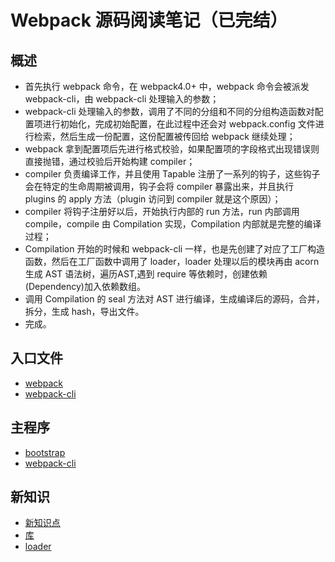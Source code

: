 # Webpack 源码阅读笔记（已完结）

## 概述
- 首先执行 webpack 命令，在 webpack4.0+ 中，webpack 命令会被派发 webpack-cli，由 webpack-cli 处理输入的参数；
- webpack-cli 处理输入的参数，调用了不同的分组和不同的分组构造函数对配置项进行初始化，完成初始配置，在此过程中还会对 webpack.config 文件进行检索，然后生成一份配置，这份配置被传回给 webpack 继续处理；
- webpack 拿到配置项后先进行格式校验，如果配置项的字段格式出现错误则直接抛错，通过校验后开始构建 compiler；
- compiler 负责编译工作，并且使用 Tapable 注册了一系列的钩子，这些钩子会在特定的生命周期被调用，钩子会将 compiler 暴露出来，并且执行 plugins 的 apply 方法（plugin 访问到 compiler 就是这个原因）；
- compiler 将钩子注册好以后，开始执行内部的 run 方法，run 内部调用 compile，compile 由 Compilation 实现，Compilation 内部就是完整的编译过程；
- Compilation 开始的时候和 webpack-cli 一样，也是先创建了对应了工厂构造函数，然后在工厂函数中调用了 loader，loader 处理以后的模块再由 acorn 生成 AST 语法树，遍历AST,遇到 require 等依赖时，创建依赖(Dependency)加入依赖数组。
- 调用 Compilation 的 seal 方法对 AST 进行编译，生成编译后的源码，合并，拆分，生成 hash，导出文件。
- 完成。

## 入口文件
+ [webpack](https://github.com/a1029563229/Webpack-Source-Code/tree/master/bin/webpack)
+ [webpack-cli](https://github.com/a1029563229/Webpack-Source-Code/tree/master/bin/cli)

## 主程序
+ [bootstrap](https://github.com/a1029563229/Webpack-Source-Code/tree/master/lib/bootstrap)
+ [webpack-cli](https://github.com/a1029563229/Webpack-Source-Code/tree/master/lib/webpack-cli)

## 新知识
+ [新知识点](https://github.com/a1029563229/Webpack-Source-Code/tree/master/new)
+ [库](https://github.com/a1029563229/Webpack-Source-Code/tree/master/new/lib)
+ [loader](https://github.com/a1029563229/Webpack-Source-Code/tree/master/new/loader)